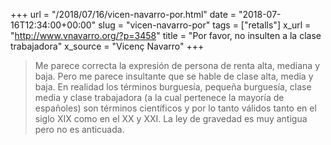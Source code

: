 +++
url = "/2018/07/16/vicen-navarro-por.html"
date = "2018-07-16T12:34:00+00:00"
slug = "vicen-navarro-por"
tags = ["retalls"]
x_url = "http://www.vnavarro.org/?p=3458"
title = "Por favor, no insulten a la clase trabajadora"
x_source = "Vicenç Navarro"
+++


> Me parece correcta la expresión de persona de renta alta, mediana y baja. Pero me parece insultante que se hable de clase alta, media y baja. En realidad los términos burguesía, pequeña burguesía, clase media y clase trabajadora (a la cual pertenece la mayoría de españoles) son términos científicos y por lo tanto válidos tanto en el siglo XIX como en el XX y XXI. La ley de gravedad es muy antigua pero no es anticuada.
